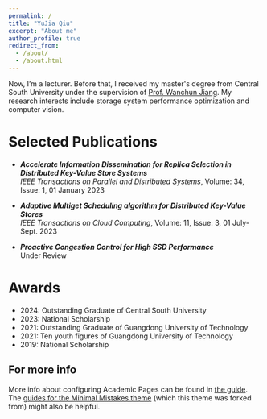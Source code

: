 ```yaml
---
permalink: /
title: "YuJia Qiu"
excerpt: "About me"
author_profile: true
redirect_from: 
  - /about/
  - /about.html
---
```

Now, I’m a lecturer. Before that, I received my master's degree from Central South University under the supervision of [Prof. Wanchun Jiang](https://faculty.csu.edu.cn/jiangwanchun/en/index.htm). My research interests include storage system performance optimization and computer vision.



Selected Publications
======
* ___Accelerate Information Dissemination for Replica Selection in Distributed Key-Value Store Systems___ \
_IEEE Transactions on Parallel and Distributed Systems_, Volume: 34, Issue: 1, 01 January 2023 


* ___Adaptive Multiget Scheduling algorithm for Distributed Key-Value Stores___ \
_IEEE Transactions on Cloud Computing_, Volume: 11, Issue: 3, 01 July-Sept. 2023

* ___Proactive Congestion Control for High SSD Performance___ \
Under Review


Awards
======
* 2024: Outstanding Graduate of Central South University
* 2023: National Scholarship 
* 2021: Outstanding Graduate of Guangdong University of Technology
* 2021: Ten youth figures of Guangdong University of Technology
* 2019: National Scholarship 




For more info
------
More info about configuring Academic Pages can be found in [the guide](https://academicpages.github.io/markdown/). The [guides for the Minimal Mistakes theme](https://mmistakes.github.io/minimal-mistakes/docs/configuration/) (which this theme was forked from) might also be helpful.
